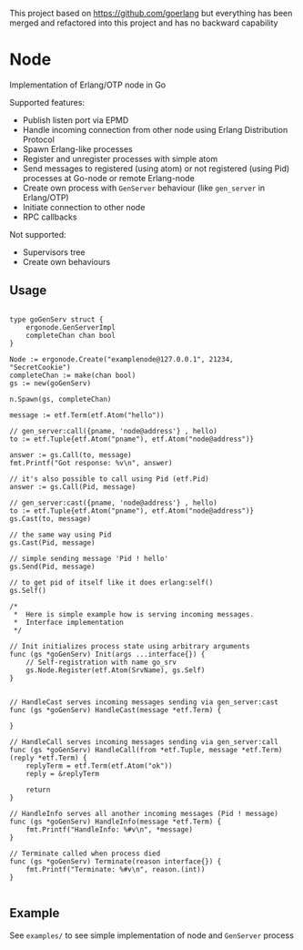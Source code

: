 This project based on https://github.com/goerlang but everything has been merged
and refactored into this project and has no backward capability

# Node #

Implementation of Erlang/OTP node in Go

Supported features:

 * Publish listen port via EPMD
 * Handle incoming connection from other node using Erlang Distribution Protocol
 * Spawn Erlang-like processes
 * Register and unregister processes with simple atom
 * Send messages to registered (using atom) or not registered (using Pid) processes at Go-node or remote Erlang-node
 * Create own process with `GenServer` behaviour (like `gen_server` in Erlang/OTP)
 * Initiate connection to other node
 * RPC callbacks

Not supported:

 * Supervisors tree
 * Create own behaviours

## Usage ##
```golang

type goGenServ struct {
    ergonode.GenServerImpl
    completeChan chan bool
}

Node := ergonode.Create("examplenode@127.0.0.1", 21234, "SecretCookie")
completeChan := make(chan bool)
gs := new(goGenServ)

n.Spawn(gs, completeChan)

message := etf.Term(etf.Atom("hello"))

// gen_server:call({pname, 'node@address'} , hello)
to := etf.Tuple{etf.Atom("pname"), etf.Atom("node@address")}

answer := gs.Call(to, message)
fmt.Printf("Got response: %v\n", answer)

// it's also possible to call using Pid (etf.Pid)
answer := gs.Call(Pid, message)

// gen_server:cast({pname, 'node@address'} , hello)
to := etf.Tuple{etf.Atom("pname"), etf.Atom("node@address")}
gs.Cast(to, message)

// the same way using Pid
gs.Cast(Pid, message)

// simple sending message 'Pid ! hello'
gs.Send(Pid, message)

// to get pid of itself like it does erlang:self()
gs.Self()

/*
 *  Here is simple example how is serving incoming messages.
 *  Interface implementation
 */

// Init initializes process state using arbitrary arguments
func (gs *goGenServ) Init(args ...interface{}) {
    // Self-registration with name go_srv
    gs.Node.Register(etf.Atom(SrvName), gs.Self)
}


// HandleCast serves incoming messages sending via gen_server:cast
func (gs *goGenServ) HandleCast(message *etf.Term) {

}

// HandleCall serves incoming messages sending via gen_server:call
func (gs *goGenServ) HandleCall(from *etf.Tuple, message *etf.Term) (reply *etf.Term) {
    replyTerm = etf.Term(etf.Atom("ok"))
    reply = &replyTerm

    return
}

// HandleInfo serves all another incoming messages (Pid ! message)
func (gs *goGenServ) HandleInfo(message *etf.Term) {
    fmt.Printf("HandleInfo: %#v\n", *message)
}

// Terminate called when process died
func (gs *goGenServ) Terminate(reason interface{}) {
    fmt.Printf("Terminate: %#v\n", reason.(int))
}


```

## Example ##

See `examples/` to see simple implementation of node and `GenServer` process
